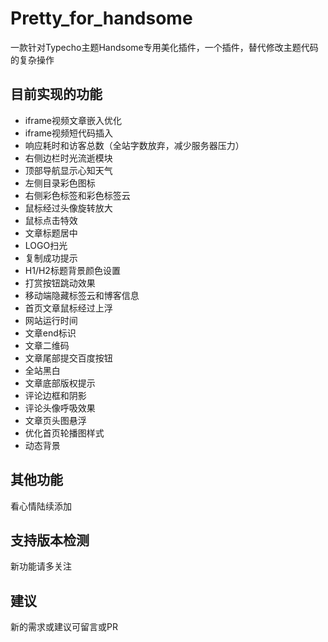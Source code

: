# Pretty_for_handsome
一款针对Typecho主题Handsome专用美化插件，一个插件，替代修改主题代码的复杂操作

## 目前实现的功能
- iframe视频文章嵌入优化
- iframe视频短代码插入
- 响应耗时和访客总数（全站字数放弃，减少服务器压力）
- 右侧边栏时光流逝模块
- 顶部导航显示心知天气
- 左侧目录彩色图标
- 右侧彩色标签和彩色标签云
- 鼠标经过头像旋转放大
- 鼠标点击特效
- 文章标题居中
- LOGO扫光
- 复制成功提示
- H1/H2标题背景颜色设置
- 打赏按钮跳动效果
- 移动端隐藏标签云和博客信息
- 首页文章鼠标经过上浮
- 网站运行时间
- 文章end标识
- 文章二维码
- 文章尾部提交百度按钮
- 全站黑白
- 文章底部版权提示
- 评论边框和阴影
- 评论头像呼吸效果
- 文章页头图悬浮
- 优化首页轮播图样式
- 动态背景

## 其他功能
看心情陆续添加

## 支持版本检测
新功能请多关注

## 建议
新的需求或建议可留言或PR